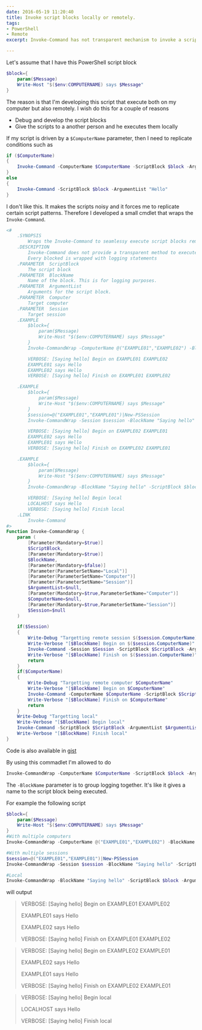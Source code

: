 ```yaml
---
date: 2016-05-19 11:20:40
title: Invoke script blocks locally or remotely.
tags:
- PowerShell
- Remote
excerpt: Invoke-Command has not transparent mechanism to invoke a script block locally or remotely. Invoke-CommandWrap wraps the Invoke-Command to bridge the gap.

---
```




Let's assume that I have this PowerShell script block
```powershell
$block={
    param($Message)
    Write-Host "$($env:COMPUTERNAME) says $Message"
}
```

The reason is that I'm developing this script that execute both on my computer but also remotely. I wish do this for a couple of reasons

- Debug and develop the script blocks
- Give the scripts to a another person and he executes them locally

If my script is driven by a `$ComputerName` parameter, then I need to replicate conditions such as
```powershell
if ($ComputerName)
{
    Invoke-Command -ComputerName $ComputerName -ScriptBlock $block -ArgumentList "Hello"
}
else
{
    Invoke-Command -ScriptBlock $block -ArgumentList "Hello"
}
```

I don't like this. It makes the scripts noisy and it forces me to replicate certain script patterns. Therefore I developed a small cmdlet that wraps the `Invoke-Command`. 

```powershell
<#
    .SYNOPSIS
        Wraps the Invoke-Command to seamlessy execute script blocks remote or local
    .DESCRIPTION
        Invoke-Command does not provide a transparent method to execute script blocks locally or remotely without conditions. This limited wrapper commandlet does this.
        Every blocked is wrapped with logging statements
    .PARAMETER  ScriptBlock
        The script block
    .PARAMETER  BlockName
        Name of the block. This is for logging purposes.
    .PARAMETER  ArgumentList
        Arguments for the script block.
    .PARAMETER  Computer
        Target computer
    .PARAMETER  Session
        Target session
    .EXAMPLE
        $block={
            param($Message)
            Write-Host "$($env:COMPUTERNAME) says $Message"
        }
        Invoke-CommandWrap -ComputerName @("EXAMPLE01","EXAMPLE02") -BlockName "Saying hello" -ScriptBlock $block -ArgumentList "Hello"

        VERBOSE: [Saying hello] Begin on EXAMPLE01 EXAMPLE02
        EXAMPLE01 says Hello
        EXAMPLE02 says Hello
        VERBOSE: [Saying hello] Finish on EXAMPLE01 EXAMPLE02

    .EXAMPLE
        $block={
            param($Message)
            Write-Host "$($env:COMPUTERNAME) says $Message"
        }
        $session=@("EXAMPLE01","EXAMPLE01")|New-PSSession
        Invoke-CommandWrap -Session $session -BlockName "Saying hello" -ScriptBlock $block -ArgumentList "Hello"

        VERBOSE: [Saying hello] Begin on EXAMPLE02 EXAMPLE01
        EXAMPLE02 says Hello
        EXAMPLE01 says Hello
        VERBOSE: [Saying hello] Finish on EXAMPLE02 EXAMPLE01

    .EXAMPLE
        $block={
            param($Message)
            Write-Host "$($env:COMPUTERNAME) says $Message"
        }
        Invoke-CommandWrap -BlockName "Saying hello" -ScriptBlock $block -ArgumentList "Hello"

        VERBOSE: [Saying hello] Begin local
        LOCALHOST says Hello
        VERBOSE: [Saying hello] Finish local
    .LINK
        Invoke-Command
#>
Function Invoke-CommandWrap {
    param (
        [Parameter(Mandatory=$true)]
        $ScriptBlock,
        [Parameter(Mandatory=$true)]
        $BlockName,
        [Parameter(Mandatory=$false)]
        [Parameter(ParameterSetName="Local")]
        [Parameter(ParameterSetName="Computer")]
        [Parameter(ParameterSetName="Session")]
        $ArgumentList=$null,
        [Parameter(Mandatory=$true,ParameterSetName="Computer")]
        $ComputerName=$null,
        [Parameter(Mandatory=$true,ParameterSetName="Session")]
        $Session=$null
    ) 

    if($Session)
    {
        Write-Debug "Targetting remote session $($session.ComputerName)"
        Write-Verbose "[$BlockName] Begin on $($session.ComputerName)"
        Invoke-Command -Session $Session -ScriptBlock $ScriptBlock -ArgumentList $ArgumentList
        Write-Verbose "[$BlockName] Finish on $($session.ComputerName)"
        return
    }
    if($ComputerName)
    {
        Write-Debug "Targetting remote computer $ComputerName"
        Write-Verbose "[$BlockName] Begin on $ComputerName"
        Invoke-Command -ComputerName $ComputerName -ScriptBlock $ScriptBlock -ArgumentList $ArgumentList
        Write-Verbose "[$BlockName] Finish on $ComputerName"
        return
    }
    Write-Debug "Targetting local"
    Write-Verbose "[$BlockName] Begin local"
    Invoke-Command -ScriptBlock $ScriptBlock -ArgumentList $ArgumentList
    Write-Verbose "[$BlockName] Finish local"
}
```
Code is also available in [gist](https://gist.github.com/Sarafian/a277cd64468a570dff74682eb929ff3c)

By using this commadlet I'm allowed to do
```powershell
Invoke-CommandWrap -ComputerName $ComputerName -ScriptBlock $block -ArgumentList "Hello" -BlockName "Saying hello"
``` 

The `-BlockName` parameter is to group logging together. It's like it gives a name to the script block being executed.

For example the following script
```powershell
$block={
    param($Message)
    Write-Host "$($env:COMPUTERNAME) says $Message"
}
#With multiple computers
Invoke-CommandWrap -ComputerName @("EXAMPLE01","EXAMPLE02") -BlockName "Saying hello" -ScriptBlock $block -ArgumentList "Hello"

#With multiple sessions
$session=@("EXAMPLE01","EXAMPLE01")|New-PSSession
Invoke-CommandWrap -Session $session -BlockName "Saying hello" -ScriptBlock $block -ArgumentList "Hello"

#Local
Invoke-CommandWrap -BlockName "Saying hello" -ScriptBlock $block -ArgumentList "Hello"

```
will output

> VERBOSE: [Saying hello] Begin on EXAMPLE01 EXAMPLE02
> 
> EXAMPLE01 says Hello
> 
> EXAMPLE02 says Hello
> 
> VERBOSE: [Saying hello] Finish on EXAMPLE01 EXAMPLE02

> VERBOSE: [Saying hello] Begin on EXAMPLE02 EXAMPLE01
> 
> EXAMPLE02 says Hello
> 
> EXAMPLE01 says Hello
> 
> VERBOSE: [Saying hello] Finish on EXAMPLE02 EXAMPLE01

> VERBOSE: [Saying hello] Begin local
> 
> LOCALHOST says Hello
> 
> VERBOSE: [Saying hello] Finish local
